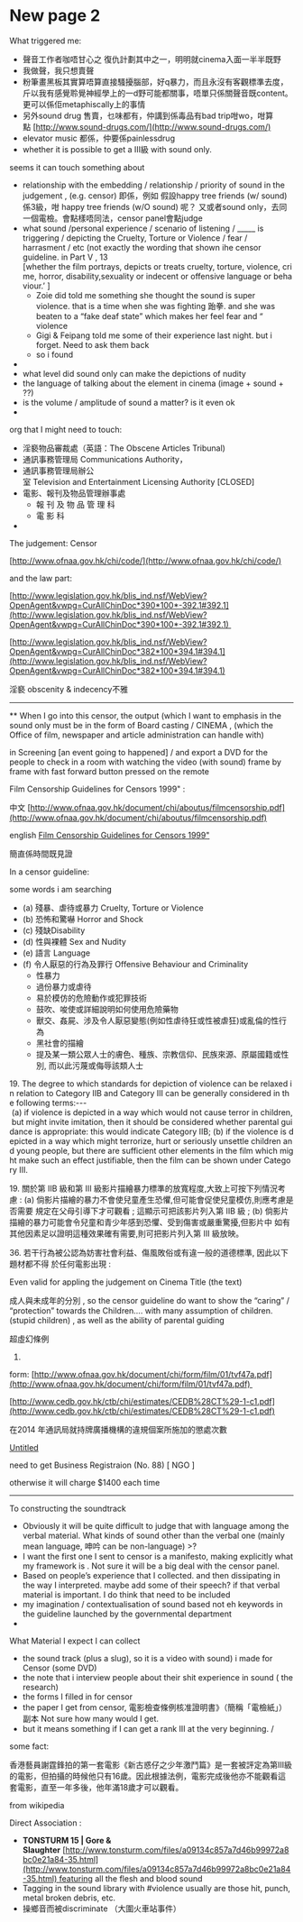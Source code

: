 
# New page 2

What triggered me:

- 聲音工作者咖唔甘心之 復仇計劃其中之一，明明就cinema入面一半半既野
- 我做聲，我只想賣聲
- 粉筆畫黑板其實算唔算直接騷擾腦部，好q暴力，而且永沒有客觀標準去度，斤以我有感覺聆覺神經學上的一d野可能都關事，唔單只係關聲音既content。更可以係佢metaphiscally上的事情
- 另外sound drug 售賣，乜味都有，仲講到係毒品有bad trip咁wo，咁算點 [http://www.sound-drugs.com/](http://www.sound-drugs.com/)
- elevator music 都係，仲要係painlessdrug
- whether it is possible to get a III級 with sound only.

seems it can touch something about

- relationship with the embedding / relationship / priority of sound in the judgement , (e.g. censor) 即係，例如 假設happy tree friends (w/ sound) 係3級，咁 happy tree friends (w/O sound) 呢？ 又或者sound only，去同一個電檢。會點樣唔同法，censor panel會點judge
- what sound /personal experience / scenario of listening / _____ is triggering / depicting the Cruelty, Torture or Violence / fear / harrasment / etc (not exactly the wording that shown ihe censor guideline. in Part V , 13 [whether the film portrays, depicts or treats cruelty, torture, violence, crime, horror, disability,sexuality or indecent or offensive language or behaviour.’ ]
    - Zoie did told me something she thought the sound is super violence. that is a time when she was fighting 跆拳. and she was beaten to a “fake deaf state” which makes her feel fear and “ violence
    - Gigi & Feipang told me some of their experience last night. but i forget. Need to ask them back
    - so i found
- 
- what level did sound only can make the depictions of nudity
- the language of talking about the element in cinema (image + sound + ??)
- is the volume / amplitude of sound a matter? is it even ok
- 

org that I might need to touch:

- 淫褻物品審裁處（英語：The Obscene Articles Tribunal)
- 通訊事務管理局 Communications Authority，
- 通訊事務管理局辦公室 Television and Entertainment Licensing Authority [CLOSED]
- 電影、報刊及物品管理辦事處
    - 報 刊 及 物 品 管 理 科
    - 電 影 科
- 

The judgement: Censor

[http://www.ofnaa.gov.hk/chi/code/](http://www.ofnaa.gov.hk/chi/code/)

and the law part:

[http://www.legislation.gov.hk/blis_ind.nsf/WebView?OpenAgent&vwpg=CurAllChinDoc*390*100*-392.1#392.1](http://www.legislation.gov.hk/blis_ind.nsf/WebView?OpenAgent&vwpg=CurAllChinDoc*390*100*-392.1#392.1) 

[http://www.legislation.gov.hk/blis_ind.nsf/WebView?OpenAgent&vwpg=CurAllChinDoc*382*100*394.1#394.1](http://www.legislation.gov.hk/blis_ind.nsf/WebView?OpenAgent&vwpg=CurAllChinDoc*382*100*394.1#394.1)

淫褻 obscenity & indecency不雅

---

** When I go into this censor, the output (which I want to emphasis in the sound only must be in the form of Board casting / CINEMA , (which the Office of film, newspaper and article administration can handle with)

in Screening [an event going to happened] / and export a DVD for the people to check in a room with watching the video (with sound) frame by frame with fast forward button pressed on the remote

Film Censorship Guidelines for Censors 1999" :

中文 [http://www.ofnaa.gov.hk/document/chi/aboutus/filmcensorship.pdf](http://www.ofnaa.gov.hk/document/chi/aboutus/filmcensorship.pdf) 

english [Film Censorship Guidelines for Censors 1999"](http://www.ofnaa.gov.hk/document/eng/aboutus/filmcensorship.pdf)

簡直係時間既見證

In a censor guideline:

some words i am searching

- (a) 殘暴、虐待或暴力 Cruelty, Torture or Violence
- (b) 恐怖和驚嚇 Horror and Shock
- (c) 殘缺Disability
- (d) 性與裸體 Sex and Nudity
- (e) 語言 Language
- (f) 令人厭惡的行為及罪行 Offensive Behaviour and Criminality
    - 性暴力
    - 過份暴力或虐待
    - 易於模仿的危險動作或犯罪技術
    - 鼓吹、唆使或詳細說明如何使用危險藥物
    - 獸交、姦屍、涉及令人厭惡變態(例如性虐待狂或性被虐狂)或亂倫的性行為
    - 黑社會的描繪
    - 提及某一類公眾人士的膚色、種族、宗教信仰、民族來源、原屬國籍或性別, 而以此污蔑或侮辱該類人士

19. The degree to which standards for depiction of violence can be relaxed in relation to Category IIB and Category III can be generally considered in the following terms:--- (a) if violence is depicted in a way which would not cause terror in children, but might invite imitation, then it should be considered whether parental guidance is appropriate: this would indicate Category IIB; (b) if the violence is depicted in a way which might terrorize, hurt or seriously unsettle children and young people, but there are sufficient other elements in the film which might make such an effect justifiable, then the film can be shown under Category III.

19. 關於第 IIB 級和第 III 級影片描繪暴力標準的放寬程度,大致上可按下列情況考慮 : (a) 倘影片描繪的暴力不會使兒童產生恐懼,但可能會促使兒童模仿,則應考慮是否需要 規定在父母引導下才可觀看 ; 這顯示可把該影片列入第 IIB 級 ; (b) 倘影片描繪的暴力可能會令兒童和青少年感到恐懼、受到傷害或嚴重驚擾,但影片中 如有其他因素足以證明這種效果確有需要,則可把影片列入第 III 級放映。

36. 若干行為被公認為妨害社會利益、傷風敗俗或有違一般的道德標準, 因此以下題材都不得 於任何電影出現 :

Even valid for appling the judgement on Cinema Title (the text)

成人與未成年的分別 , so the censor guideline do want to show the “caring” / “protection” towards the Children…. with many assumption of children. (stupid children) , as well as the ability of parental guiding

超虛幻條例

1. 

form: [http://www.ofnaa.gov.hk/document/chi/form/film/01/tvf47a.pdf](http://www.ofnaa.gov.hk/document/chi/form/film/01/tvf47a.pdf) 

[http://www.cedb.gov.hk/ctb/chi/estimates/CEDB%28CT%29-1-c1.pdf](http://www.cedb.gov.hk/ctb/chi/estimates/CEDB%28CT%29-1-c1.pdf)

在2014 年通訊局就持牌廣播機構的違規個案所施加的懲處次數

[Untitled](https://www.notion.so/9dfbf1adbbf24442892a641180d36d7a)

need to get Business Registraion (No. 88) [ NGO ]

otherwise it will charge $1400 each time

---

To constructing the soundtrack

- Obviously it will be quite difficult to judge that with language among the verbal material. What kinds of sound other than the verbal one (mainly mean language, 呻吟 can be non-language) >?
- I want the first one I sent to censor is a manifesto, making explicitly what my framework is . Not sure it will be a big deal with the censor panel.
- Based on people’s experience that I collected. and then dissipating in the way I interpreted. maybe add some of their speech? if that verbal material is important. I do think that need to be included
- my imagination / contextualisation of sound based not eh keywords in the guideline launched by the governmental department
- 

What Material I expect I can collect

- the sound track (plus a slug), so it is a video with sound) i made for Censor (some DVD)
- the note that i interview people about their shit experience in sound ( the research)
- the forms I filled in for censor
- the paper I get from censor, 電影檢查條例核准證明書》（簡稱「電檢紙」）副本 Not sure how many would I get.
- but it means something if I can get a rank III at the very beginning. /

some fact:

香港藝員謝霆鋒拍的第一套電影《新古惑仔之少年激鬥篇》是一套被評定為第III級的電影，但拍攝的時候他只有16歲。因此根據法例，電影完成後他亦不能觀看這套電影，直至一年多後，他年滿18歲才可以觀看。

from wikipedia

Direct Association :

- **TONSTURM 15 | Gore & Slaughter** [http://www.tonsturm.com/files/a09134c857a7d46b99972a8bc0e21a84-35.html](http://www.tonsturm.com/files/a09134c857a7d46b99972a8bc0e21a84-35.html) featuring all the flesh and blood sound
- Tagging in the sound library with #violence usually are those hit, punch, metal broken debris, etc.
- 操鄉音而被discriminate （大圍火車站事件）